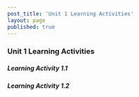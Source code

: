 ```yaml
---
post_title: 'Unit 1 Learning Activities'
layout: page
published: true
---
```

### Unit 1 Learning Activities

##### Learning Activity 1.1

##### Learning Activity 1.2

##### 



